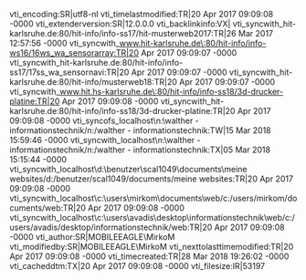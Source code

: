vti_encoding:SR|utf8-nl
vti_timelastmodified:TR|20 Apr 2017 09:09:08 -0000
vti_extenderversion:SR|12.0.0.0
vti_backlinkinfo:VX|
vti_syncwith_hit-karlsruhe.de\:80/hit-info/info-ss17/hit-musterweb2017:TR|26 Mar 2017 12:57:56 -0000
vti_syncwith_www.hit-karlsruhe.de\:80/hit-info/info-ws16/16ws_wa_sensorarray:TR|20 Apr 2017 09:09:07 -0000
vti_syncwith_hit-karlsruhe.de\:80/hit-info/info-ss17/17ss_wa_sensornavi:TR|20 Apr 2017 09:09:07 -0000
vti_syncwith_hit-karlsruhe.de\:80/hit-info/musterweb18:TR|20 Apr 2017 09:09:07 -0000
vti_syncwith_www.hit.hs-karlsruhe.de\:80/hit-info/info-ss18/3d-drucker-platine:TR|20 Apr 2017 09:09:08 -0000
vti_syncwith_hit-karlsruhe.de\:80/hit-info/info-ss18/3d-drucker-platine:TR|20 Apr 2017 09:09:08 -0000
vti_syncofs_localhost\\n\:\\walther - informationstechnik/n\:/walther - informationstechnik:TW|15 Mar 2018 15:59:46 -0000
vti_syncwith_localhost\\n\:\\walther - informationstechnik/n\:/walther - informationstechnik:TX|05 Mar 2018 15:15:44 -0000
vti_syncwith_localhost\\d\:\\benutzer\\scal1049\\documents\\meine websites/d\:/benutzer/scal1049/documents/meine websites:TR|20 Apr 2017 09:09:08 -0000
vti_syncwith_localhost\\c\:\\users\\mirkom\\documents\\web/c\:/users/mirkom/documents/web:TR|20 Apr 2017 09:09:08 -0000
vti_syncwith_localhost\\c\:\\users\\avadis\\desktop\\informationstechnik\\web/c\:/users/avadis/desktop/informationstechnik/web:TR|20 Apr 2017 09:09:08 -0000
vti_author:SR|MOBILEEAGLE\\MirkoM
vti_modifiedby:SR|MOBILEEAGLE\\MirkoM
vti_nexttolasttimemodified:TR|20 Apr 2017 09:09:08 -0000
vti_timecreated:TR|28 Mar 2018 19:26:02 -0000
vti_cacheddtm:TX|20 Apr 2017 09:09:08 -0000
vti_filesize:IR|53197

